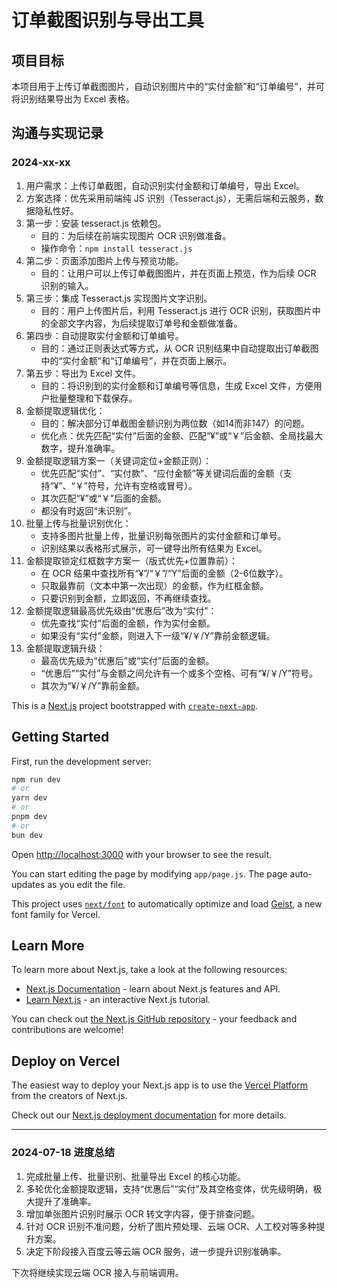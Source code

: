 # 订单截图识别与导出工具

## 项目目标
本项目用于上传订单截图图片，自动识别图片中的“实付金额”和“订单编号”，并可将识别结果导出为 Excel 表格。

## 沟通与实现记录

### 2024-xx-xx
1. 用户需求：上传订单截图，自动识别实付金额和订单编号，导出 Excel。
2. 方案选择：优先采用前端纯 JS 识别（Tesseract.js），无需后端和云服务，数据隐私性好。
3. 第一步：安装 tesseract.js 依赖包。
   - 目的：为后续在前端实现图片 OCR 识别做准备。
   - 操作命令：`npm install tesseract.js`
4. 第二步：页面添加图片上传与预览功能。
   - 目的：让用户可以上传订单截图图片，并在页面上预览，作为后续 OCR 识别的输入。
5. 第三步：集成 Tesseract.js 实现图片文字识别。
   - 目的：用户上传图片后，利用 Tesseract.js 进行 OCR 识别，获取图片中的全部文字内容，为后续提取订单号和金额做准备。
6. 第四步：自动提取实付金额和订单编号。
   - 目的：通过正则表达式等方式，从 OCR 识别结果中自动提取出订单截图中的“实付金额”和“订单编号”，并在页面上展示。
7. 第五步：导出为 Excel 文件。
   - 目的：将识别到的实付金额和订单编号等信息，生成 Excel 文件，方便用户批量整理和下载保存。
8. 金额提取逻辑优化：
   - 目的：解决部分订单截图金额识别为两位数（如14而非147）的问题。
   - 优化点：优先匹配“实付”后面的金额、匹配“¥”或“￥”后金额、全局找最大数字，提升准确率。
9. 金额提取逻辑方案一（关键词定位+金额正则）：
   - 优先匹配“实付”、“实付款”、“应付金额”等关键词后面的金额（支持“¥”、“￥”符号，允许有空格或冒号）。
   - 其次匹配“¥”或“￥”后面的金额。
   - 都没有时返回“未识别”。
10. 批量上传与批量识别优化：
    - 支持多图片批量上传，批量识别每张图片的实付金额和订单号。
    - 识别结果以表格形式展示，可一键导出所有结果为 Excel。
11. 金额提取锁定红框数字方案一（版式优先+位置靠前）：
    - 在 OCR 结果中查找所有“¥”/“￥”/“Y”后面的金额（2-6位数字）。
    - 只取最靠前（文本中第一次出现）的金额，作为红框金额。
    - 只要识别到金额，立即返回，不再继续查找。
12. 金额提取逻辑最高优先级由“优惠后”改为“实付”：
    - 优先查找“实付”后面的金额，作为实付金额。
    - 如果没有“实付”金额，则进入下一级“¥/￥/Y”靠前金额逻辑。
13. 金额提取逻辑升级：
    - 最高优先级为“优惠后”或“实付”后面的金额。
    - “优惠后”“实付”与金额之间允许有一个或多个空格、可有“¥/￥/Y”符号。
    - 其次为“¥/￥/Y”靠前金额。

This is a [Next.js](https://nextjs.org) project bootstrapped with [`create-next-app`](https://github.com/vercel/next.js/tree/canary/packages/create-next-app).

## Getting Started

First, run the development server:

```bash
npm run dev
# or
yarn dev
# or
pnpm dev
# or
bun dev
```

Open [http://localhost:3000](http://localhost:3000) with your browser to see the result.

You can start editing the page by modifying `app/page.js`. The page auto-updates as you edit the file.

This project uses [`next/font`](https://nextjs.org/docs/app/building-your-application/optimizing/fonts) to automatically optimize and load [Geist](https://vercel.com/font), a new font family for Vercel.

## Learn More

To learn more about Next.js, take a look at the following resources:

- [Next.js Documentation](https://nextjs.org/docs) - learn about Next.js features and API.
- [Learn Next.js](https://nextjs.org/learn) - an interactive Next.js tutorial.

You can check out [the Next.js GitHub repository](https://github.com/vercel/next.js) - your feedback and contributions are welcome!

## Deploy on Vercel

The easiest way to deploy your Next.js app is to use the [Vercel Platform](https://vercel.com/new?utm_medium=default-template&filter=next.js&utm_source=create-next-app&utm_campaign=create-next-app-readme) from the creators of Next.js.

Check out our [Next.js deployment documentation](https://nextjs.org/docs/app/building-your-application/deploying) for more details.

---

### 2024-07-18 进度总结
1. 完成批量上传、批量识别、批量导出 Excel 的核心功能。
2. 多轮优化金额提取逻辑，支持“优惠后”“实付”及其空格变体，优先级明确，极大提升了准确率。
3. 增加单张图片识别时展示 OCR 转文字内容，便于排查问题。
4. 针对 OCR 识别不准问题，分析了图片预处理、云端 OCR、人工校对等多种提升方案。
5. 决定下阶段接入百度云等云端 OCR 服务，进一步提升识别准确率。

下次将继续实现云端 OCR 接入与前端调用。
